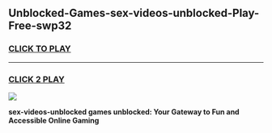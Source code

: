 
## Unblocked-Games-sex-videos-unblocked-Play-Free-swp32
<h3>
<a href="https://premium76.site?title=sex-videos-unblocked&ref=12A">CLICK TO PLAY</a></h3>
<hr>

<h3>
<a href="https://premium76.site?title=sex-videos-unblocked&ref=12A">CLICK 2 PLAY</a>
  
</h3>

<a href="https://premium76.site?title=sex-videos-unblocked&ref=12A"><img src="https://clearcache.store/games.png"></a>


**sex-videos-unblocked games unblocked: Your Gateway to Fun and Accessible Online Gaming**
